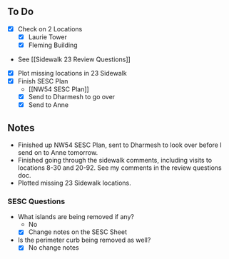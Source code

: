 ## To Do
- [x] Check on 2 Locations
	- [x] Laurie Tower
	- [x] Fleming Building
- See [[Sidewalk 23 Review Questions]]
- [x] Plot missing locations in 23 Sidewalk
- [x] Finish SESC Plan
	- [[NW54 SESC Plan]]
	- [x] Send to Dharmesh to go over
	- [x] Send to Anne

## Notes
- Finished up NW54 SESC Plan, sent to Dharmesh to look over before I send on to Anne tomorrow.
- Finished going through the sidewalk comments, including visits to locations 8-30 and 20-92. See my comments in the review questions doc. 
- Plotted missing 23 Sidewalk locations.

### SESC Questions
- What islands are being removed if any?
	-  No
	- [x] Change notes on the SESC Sheet
- Is the perimeter curb being removed as well?
	- [x] No change notes